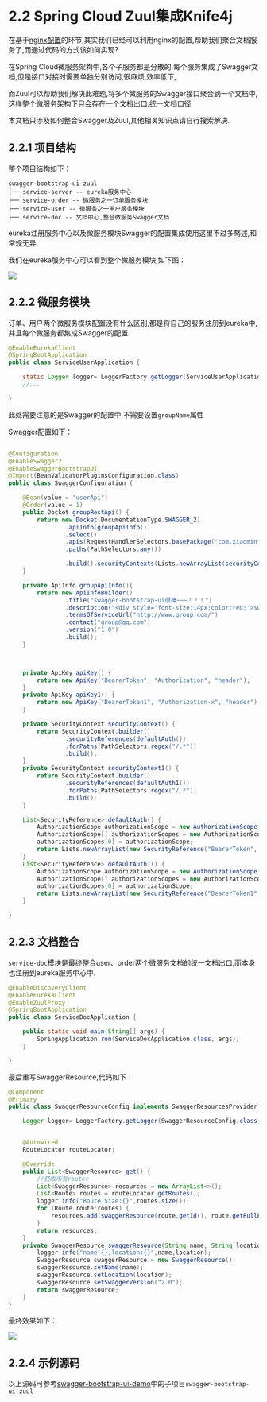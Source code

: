 # 2.2 Spring Cloud Zuul集成Knife4j


在基于[nginx配置](../solution/ui-front-nginx.md)的环节,其实我们已经可以利用nginx的配置,帮助我们聚合文档服务了,而通过代码的方式该如何实现?

在Spring Cloud微服务架构中,各个子服务都是分散的,每个服务集成了Swagger文档,但是接口对接时需要单独分别访问,很麻烦,效率低下,

而Zuul可以帮助我们解决此难题,将多个微服务的Swagger接口聚合到一个文档中,这样整个微服务架构下只会存在一个文档出口,统一文档口径

本文档只涉及如何整合Swagger及Zuul,其他相关知识点请自行搜索解决.

## 2.2.1 项目结构

整个项目结构如下：

```text
swagger-bootstrap-ui-zuul
├── service-server -- eureka服务中心
├── service-order -- 微服务之一订单服务模块
├── service-user -- 微服务之一用户服务模块
├── service-doc -- 文档中心,整合微服务Swagger文档

```

eureka注册服务中心以及微服务模块Swagger的配置集成使用这里不过多骜述,和常规无异.

我们在eureka服务中心可以看到整个微服务模块,如下图：

![](/knife4j/images/front/eureka.png)


## 2.2.2 微服务模块

订单、用户两个微服务模块配置没有什么区别,都是将自己的服务注册到eureka中,并且每个微服务都集成Swagger的配置

```java
@EnableEurekaClient
@SpringBootApplication
public class ServiceUserApplication {

	static Logger logger= LoggerFactory.getLogger(ServiceUserApplication.class);
	//...

}
```

此处需要注意的是Swagger的配置中,不需要设置`groupName`属性

Swagger配置如下：

```java

@Configuration
@EnableSwagger2
@EnableSwaggerBootstrapUI
@Import(BeanValidatorPluginsConfiguration.class)
public class SwaggerConfiguration {

    @Bean(value = "userApi")
    @Order(value = 1)
    public Docket groupRestApi() {
        return new Docket(DocumentationType.SWAGGER_2)
                .apiInfo(groupApiInfo())
                .select()
                .apis(RequestHandlerSelectors.basePackage("com.xiaominfo.swagger.service.user.controller"))
                .paths(PathSelectors.any())

                .build().securityContexts(Lists.newArrayList(securityContext(),securityContext1())).securitySchemes(Lists.<SecurityScheme>newArrayList(apiKey(),apiKey1()));
    }

    private ApiInfo groupApiInfo(){
        return new ApiInfoBuilder()
                .title("swagger-bootstrap-ui很棒~~~！！！")
                .description("<div style='font-size:14px;color:red;'>swagger-bootstrap-ui-demo RESTful APIs</div>")
                .termsOfServiceUrl("http://www.group.com/")
                .contact("group@qq.com")
                .version("1.0")
                .build();
    }



    private ApiKey apiKey() {
        return new ApiKey("BearerToken", "Authorization", "header");
    }
    private ApiKey apiKey1() {
        return new ApiKey("BearerToken1", "Authorization-x", "header");
    }

    private SecurityContext securityContext() {
        return SecurityContext.builder()
                .securityReferences(defaultAuth())
                .forPaths(PathSelectors.regex("/.*"))
                .build();
    }
    private SecurityContext securityContext1() {
        return SecurityContext.builder()
                .securityReferences(defaultAuth1())
                .forPaths(PathSelectors.regex("/.*"))
                .build();
    }

    List<SecurityReference> defaultAuth() {
        AuthorizationScope authorizationScope = new AuthorizationScope("global", "accessEverything");
        AuthorizationScope[] authorizationScopes = new AuthorizationScope[1];
        authorizationScopes[0] = authorizationScope;
        return Lists.newArrayList(new SecurityReference("BearerToken", authorizationScopes));
    }
    List<SecurityReference> defaultAuth1() {
        AuthorizationScope authorizationScope = new AuthorizationScope("global", "accessEverything");
        AuthorizationScope[] authorizationScopes = new AuthorizationScope[1];
        authorizationScopes[0] = authorizationScope;
        return Lists.newArrayList(new SecurityReference("BearerToken1", authorizationScopes));
    }

}
```

## 2.2.3 文档整合

`service-doc`模块是最终整合user、order两个微服务文档的统一文档出口,而本身也注册到eureka服务中心中.

```java
@EnableDiscoveryClient
@EnableEurekaClient
@EnableZuulProxy
@SpringBootApplication
public class ServiceDocApplication {

	public static void main(String[] args) {
		SpringApplication.run(ServiceDocApplication.class, args);
	}

}
```

最后重写SwaggerResource,代码如下：
```java
@Component
@Primary
public class SwaggerResourceConfig implements SwaggerResourcesProvider {

    Logger logger= LoggerFactory.getLogger(SwaggerResourceConfig.class);


    @Autowired
    RouteLocator routeLocator;

    @Override
    public List<SwaggerResource> get() {
        //获取所有router
        List<SwaggerResource> resources = new ArrayList<>();
        List<Route> routes = routeLocator.getRoutes();
        logger.info("Route Size:{}",routes.size());
        for (Route route:routes) {
            resources.add(swaggerResource(route.getId(), route.getFullPath().replace("**", "v2/api-docs")));
        }
        return resources;
    }
    private SwaggerResource swaggerResource(String name, String location) {
        logger.info("name:{},location:{}",name,location);
        SwaggerResource swaggerResource = new SwaggerResource();
        swaggerResource.setName(name);
        swaggerResource.setLocation(location);
        swaggerResource.setSwaggerVersion("2.0");
        return swaggerResource;
    }
}
```

最终效果如下：

![](/knife4j/images/front/sbu.png)


## 2.2.4 示例源码

以上源码可参考[swagger-bootstrap-ui-demo](https://gitee.com/xiaoym/swagger-bootstrap-ui-demo)中的子项目`swagger-bootstrap-ui-zuul`


 
 
 